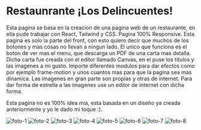 # Restaunrante ¡Los Delincuentes!
Esta pagina se basa en la creacion de una pagina web de un restaurante, en ella pude trabajar con React, Tailwind y CSS.
Pagina 100% Responsive.
Esta pagina es solo la parte del front, con esto quiero decir que muchos de los botones y mas cosas no llevan a ningun lado. El unico que funciona es el boton de ver mas el menu, que descarga un PDF de una carta mas detalla.
Dicha carta fue creada con el editor llamado Canvas, en el puse los titulos y las imagenes a mi gusto.
Importe diferentes modulos para dar efectos como por ejemplo frame-motion y unos cuantos mas para que la pagina sea mas dinamica.
Las imagenes en gran parte son propias y otras de internet.
Para dar forma de estrella a las imagenes use un editor de internet con dicha forma.

Esta pagina no es 100% idea mia, esta basada en un diseño ya creada anteriormente y yo le dado mi toque :).

![foto-1](https://github.com/DiegoBraseroSanchez/Restaurante-Los-Delincuentes/assets/129300180/904542f5-4da3-48ba-90e1-aab2565d83e2)
![foto-2](https://github.com/DiegoBraseroSanchez/Restaurante-Los-Delincuentes/assets/129300180/5462a049-4418-442b-bdeb-592612dc803a)
![foto-3](https://github.com/DiegoBraseroSanchez/Restaurante-Los-Delincuentes/assets/129300180/5b9ce632-4358-4418-892e-494b16abe027)
![foto-4](https://github.com/DiegoBraseroSanchez/Restaurante-Los-Delincuentes/assets/129300180/7c3474ae-c5ba-40cb-badc-fe489612a2b6)
![foto-5](https://github.com/DiegoBraseroSanchez/Restaurante-Los-Delincuentes/assets/129300180/5cc61ad0-0843-40bc-af9b-0d36370d07ad)
![foto-6](https://github.com/DiegoBraseroSanchez/Restaurante-Los-Delincuentes/assets/129300180/0e3fe433-3218-43e1-92d4-dac0bb4e7753)
![foto-7](https://github.com/DiegoBraseroSanchez/Restaurante-Los-Delincuentes/assets/129300180/b836aee9-6b57-455d-8758-bb07dfe800ab)
![foto-8](https://github.com/DiegoBraseroSanchez/Restaurante-Los-Delincuentes/assets/129300180/919d5885-1c8d-4531-b846-856efc975bd8)

